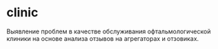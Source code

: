 # clinic
Выявление проблем в качестве обслуживания офтальмологической клиники на основе анализа отзывов на агрегаторах и отзовиках.

